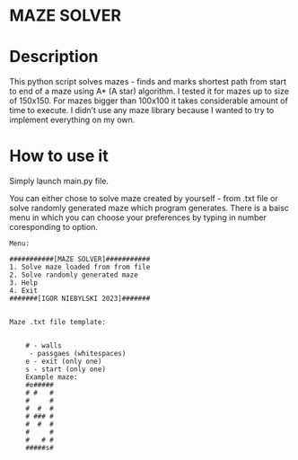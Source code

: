 # MAZE SOLVER
# Description
  This python script solves mazes - finds and marks shortest path from start to end of a maze using A* (A star) algorithm.
  I tested it for mazes up to size of 150x150. For mazes bigger than 100x100 it takes considerable amount of time to execute. I didn’t use any maze library because I wanted to try to implement everything on my own.
# How to use it
  Simply launch main.py file.
  
  
  You can either chose to solve maze created by yourself - from .txt file or solve randomly generated maze which program generates. There is a baisc menu in which you can choose your preferences by typing in number coresponding to option.
  
    Menu:
  
    ###########[MAZE SOLVER]###########
    1. Solve maze loaded from from file 
    2. Solve randomly generated maze
    3. Help
    4. Exit
    #######[IGOR NIEBYLSKI 2023]#######
    
    
    Maze .txt file template:
  
  
        # - walls
         - passgaes (whitespaces)
        e - exit (only one)
        s - start (only one)
        Example maze:
        #e#####
        # #   #
        #     #
        #  #  #
        # ### #
        #  #  #
        #     #
        #   # #
        #####s#
        
